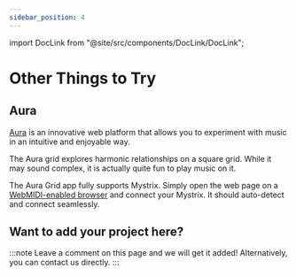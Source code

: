 ```yaml
---
sidebar_position: 4
---
```


import DocLink from "@site/src/components/DocLink/DocLink";

# Other Things to Try

## Aura

<!-- idea: proper image showcasing what it does -->

[Aura](https://aura.town) is an innovative web platform that allows you to experiment with music in an intuitive and enjoyable way.

The Aura grid explores harmonic relationships on a square grid. While it may sound complex, it is actually quite fun to play music on it.

The Aura Grid app fully supports Mystrix. Simply open the web page on a [WebMIDI-enabled browser](https://developer.mozilla.org/en-US/docs/Web/API/MIDIAccess#Browser_compatibility) and connect your Mystrix. It should auto-detect and connect seamlessly.

## Want to add your project here?

:::note
Leave a comment on this page and we will get it added! Alternatively, you can <DocLink to="/docs/Support/ConnectWithUs">contact us directly</DocLink>.
:::
